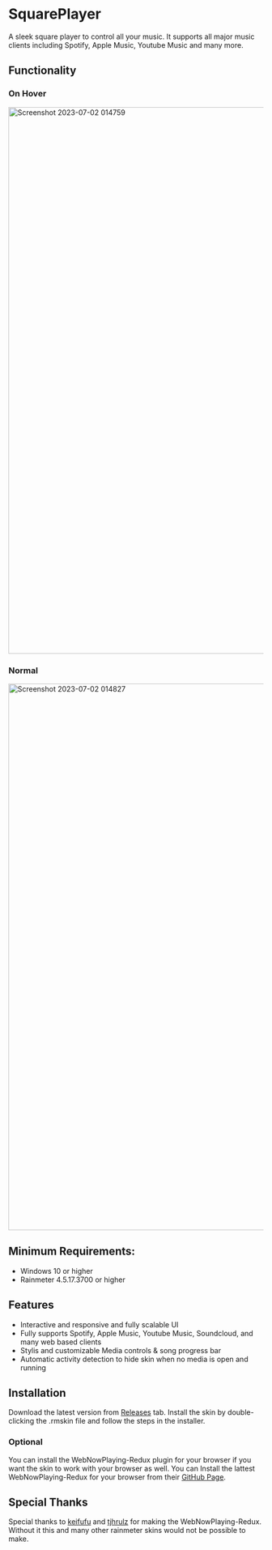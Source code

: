 # SquarePlayer
A sleek square player to control all your music. It supports all major music clients including Spotify, Apple Music, Youtube Music and many more.

## Functionality

### On Hover
<img width="1080" alt="Screenshot 2023-07-02 014759" src="https://github.com/Meti0X7CB/SquarePlayer/assets/8690114/75da79d3-3b28-441b-be32-41ecf797a057">

### Normal
<img width="1080" alt="Screenshot 2023-07-02 014827" src="https://github.com/Meti0X7CB/SquarePlayer/assets/8690114/3149855d-5c2f-4f80-8604-47581429388c">

## Minimum Requirements:
- Windows 10 or higher
- Rainmeter 4.5.17.3700 or higher
## Features
- Interactive and responsive and fully scalable UI
- Fully supports Spotify, Apple Music, Youtube Music, Soundcloud, and many web based clients
- Stylis and customizable Media controls & song progress bar 
- Automatic activity detection to hide skin when no media is open and running
## Installation
Download the latest version from [Releases](https://github.com/Meti0X7CB/SquarePlayer/releases) tab.
Install the skin by double-clicking the .rmskin file and follow the steps in the installer.
### Optional
You can install the WebNowPlaying-Redux plugin for your browser if you want the skin to work with your browser as well.
You can Install the lattest WebNowPlaying-Redux for your browser from their [GitHub Page](https://github.com/keifufu/WebNowPlaying-Redux).

## Special Thanks
Special thanks to [keifufu](https://github.com/keifufu) and [tjhrulz](https://github.com/tjhrulz/) for making the WebNowPlaying-Redux. Without it this and many other rainmeter skins would not be possible to make.
